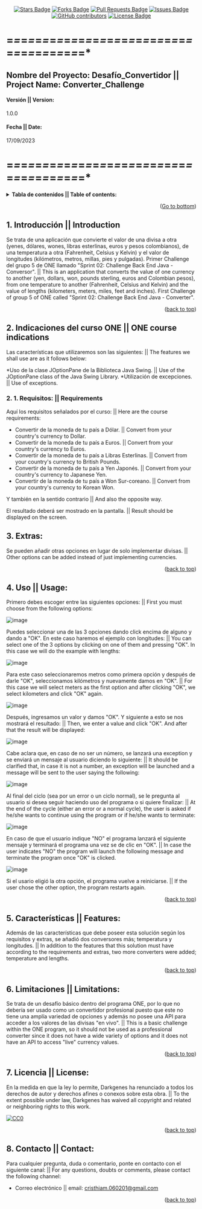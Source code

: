 <a name = "readme-top"></a>

<!--
This was based in Best-README-Template[https://github.com/othneildrew/Best-README-Template/blob/master/README.md#readme-top], and [https://github.com/abhisheknaiidu/awesome-github-profile-readme/blob/master/README.md] 
-->

<!-- Project Shields -->

<div align = "center">
<!-- Stars -->
<a href = "https://github.com/Darkgenes/encryptor_challenge_1_alura/stargazers"><img src = "https://img.shields.io/github/stars/Darkgenes/encryptor_challenge_1_alura" alt = "Stars Badge"/></a>
<!-- Forks -->
<a href = "https://github.com/Darkgenes/encryptor_challenge_1_alura/network/members"><img src = "https://img.shields.io/github/forks/Darkgenes/encryptor_challenge_1_alura" alt = "Forks Badge"/></a>
<!-- Pull requests -->
<a href = "https://github.com/Darkgenes/encryptor_challenge_1_alura/pulls"><img src = "https://img.shields.io/github/issues-pr/Darkgenes/encryptor_challenge_1_alura" alt = "Pull Requests Badge"/></a>
<!-- Issues -->
<a href = "https://github.com/Darkgenes/encryptor_challenge_1_alura/issues"><img src = "https://img.shields.io/github/issues/Darkgenes/encryptor_challenge_1_alura" alt = "Issues Badge"/></a>
<!-- Contribuitors -->
<a href = "https://github.com/Darkgenes/encryptor_challenge_1_alura/graphs/contributors"><img alt = "GitHub contributors" src = "https://img.shields.io/github/contributors/Darkgenes/encryptor_challenge_1_alura?color=2b9348"></a>
<!-- License -->
<a href = "https://github.com/Darkgenes/encryptor_challenge_1_alura/blob/main/LICENSE.txt"><img src = "https://img.shields.io/badge/License-MIT-yellow.svg" alt = "License Badge"/></a>

</div>  

# =*=*=*=*=*=*=*=*=*=*=*=*=*=*=*=*=*=*=*=*=*=*=*=*=*=*=*=*=*=*=*=*=*=*=*=*=*

<h2>Nombre del Proyecto: Desafío_Convertidor || Project Name: Converter_Challenge</h2>
<h4>Versión || Version:</h4>1.0.0
<h4>Fecha || Date:</h4>17/09/2023

# =*=*=*=*=*=*=*=*=*=*=*=*=*=*=*=*=*=*=*=*=*=*=*=*=*=*=*=*=*=*=*=*=*=*=*=*=*

<details>
  <summary><b>Tabla de contenidos || Table of contents:</b></summary>
  <ol>
    <li>
      <a href = "#1-introducción--introduction">Introducción || Introduction</a>
    </li>
    <li>
      <a href = "#2-indicaciones-del-curso-one--one-course-indications">Indicaciones del curso ONE || ONE course indications</a>
      <ul>
        <li><a href = "#2-1-requisitos--requirements">Requisitos || Requirements</a></li>
        <li><a href = "#2-2-extras">Extras:</a></li>
      </ul>
    </li>
    <li><a href = "#3-instalación--installation">Instalación || Installation</a></li>
    <li><a href = "#4-uso--usage">Uso || Usage</a></li>
    <li><a href = "#5-características--features">Características || Features</a></li>
    <li><a href = "#6-problemas-conocidos--known-issues">Problemas conocidos || Known Issues</a></li>
    <li><a href = "#7-licencia--license">Licencia || License</a></li>
    <li><a href = "#8-contacto--contact">Contacto || Contact</a></li>
  </ol>
</details>

<p align = "right">(<a href = "#readme-bottom">Go to bottom</a>)</p>

## 1. Introducción || Introduction

Se trata de una aplicación que convierte el valor de una divisa a otra (yenes, dólares, wones, libras esterlinas, euros y pesos colombianos), de una temperatura a otra (Fahrenheit, Celsius y Kelvin) y el valor de longitudes (kilómetros, metros, millas, pies y pulgadas). Primer Challenge del grupo 5 de ONE llamado "Sprint 02: Challenge Back End Java - Conversor". || This is an application that converts the value of one currency to another (yen, dollars, won, pounds sterling, euros and Colombian pesos), from one temperature to another (Fahrenheit, Celsius and Kelvin) and the value of lengths (kilometers, meters, miles, feet and inches). First Challenge of group 5 of ONE called "Sprint 02: Challenge Back End Java - Converter".

<p align = "right">(<a href = "#readme-top">back to top</a>)</p>

## 2. Indicaciones del curso ONE || ONE course indications

Las características que utilizaremos son las siguientes: || The features we shall use are as it follows below:

*Uso de la clase JOptionPane de la Biblioteca Java Swing. || Use of the JOptionPane class of the Java Swing Library.
*Utilización de excepciones. || Use of exceptions. 

### 2. 1. Requisitos: || Requirements

Aquí los requisitos señalados por el curso: || Here are the course requirements:

* Convertir de la moneda de tu país a Dólar. || Convert from your country's currency to Dollar.
* Convertir de la moneda de tu país a Euros. || Convert from your country's currency to Euros.
* Convertir de la moneda de tu país a Libras Esterlinas. || Convert from your country's currency to British Pounds.
* Convertir de la moneda de tu país a Yen Japonés. || Convert from your country's currency to Japanese Yen.
* Convertir de la moneda de tu país a Won Sur-coreano. || Convert from your country's currency to Korean Won.

Y también en la sentido contrario || And also the opposite way.

El resultado deberá ser mostrado en la pantalla. || Result should be displayed on the screen.

## 3. Extras:

Se pueden añadir otras opciones en lugar de solo implementar divisas. || Other options can be added instead of just implementing currencies.

<p align = "right">(<a href = "#readme-top">back to top</a>)</p>

## 4. Uso || Usage:

Primero debes escoger entre las siguientes opciones: || First you must choose from the following options:

![image](https://github.com/Darkgenes/Challenge_Conversor_ONE/assets/88634132/ad3c3eca-7cd6-4470-960d-971d5dc81a67)

Puedes seleccionar una de las 3 opciones dando click encima de alguno y dando a "OK". En este caso haremos el ejemplo con longitudes: || You can select one of the 3 options by clicking on one of them and pressing "OK". In this case we will do the example with lengths:

![image](https://github.com/Darkgenes/Challenge_Conversor_ONE/assets/88634132/2b4d28da-0cec-40b1-ac70-8b5279d1bfd1)

Para este caso seleccionaremos metros como primera opción y después de darle "OK", seleccionamos kilómetros y nuevamente damos en "OK". || For this case we will select meters as the first option and after clicking "OK", we select kilometers and click "OK" again.

![image](https://github.com/Darkgenes/Challenge_Conversor_ONE/assets/88634132/e5f6dd74-b271-4281-98bc-88e717a5d9cb)

Después, ingresamos un valor y damos "OK". Y siguiente a esto se nos mostrará el resultado: || Then, we enter a value and click "OK". And after that the result will be displayed:

![image](https://github.com/Darkgenes/Challenge_Conversor_ONE/assets/88634132/f2c8a71d-a5c4-4a13-8998-bbf49092019f)

Cabe aclara que, en caso de no ser un número, se lanzará una exception y se enviará un mensaje al usuario diciendo lo siguiente: || It should be clarified that, in case it is not a number, an exception will be launched and a message will be sent to the user saying the following:

![image](https://github.com/Darkgenes/Challenge_Conversor_ONE/assets/88634132/36f31bef-fdc7-46f5-8837-99ae0c809886)

Al final del ciclo (sea por un error o un ciclo normal), se le pregunta al usuario si desea seguir haciendo uso del programa o si quiere finalizar: || At the end of the cycle (either an error or a normal cycle), the user is asked if he/she wants to continue using the program or if he/she wants to terminate:

![image](https://github.com/Darkgenes/Challenge_Conversor_ONE/assets/88634132/ca48f2f0-a439-448b-84e9-461de5df1ca9)

En caso de que el usuario indique "NO" el programa lanzará el siguiente mensaje y terminará el programa una vez se de clic en "OK". || In case the user indicates "NO" the program will launch the following message and terminate the program once "OK" is clicked.

![image](https://github.com/Darkgenes/Challenge_Conversor_ONE/assets/88634132/e700f561-40b8-4b68-ad6e-df058565d846)

Si el usario eligió la otra opción, el programa vuelve a reiniciarse. || If the user chose the other option, the program restarts again.

<p align = "right">(<a href = "#readme-top">back to top</a>)</p>

## 5. Características || Features:

Además de las características que debe poseer esta solución según los requisitos y extras, se añadió dos conversores más; temperatura y longitudes. || In addition to the features that this solution must have according to the requirements and extras, two more converters were added; temperature and lengths.

<p align = "right">(<a href = "#readme-top">back to top</a>)</p>

## 6. Limitaciones || Limitations:

Se trata de un desafío básico dentro del programa ONE, por lo que no debería ser usado como un convertidor profesional puesto que este no tiene una amplía variedad de opciones y además no posee una API para acceder a los valores de las divisas "en vivo". || This is a basic challenge within the ONE program, so it should not be used as a professional converter since it does not have a wide variety of options and it does not have an API to access "live" currency values. 

<p align = "right">(<a href = "#readme-top">back to top</a>)</p>

## 7. Licencia || License:

En la medida en que la ley lo permite, Darkgenes ha renunciado a todos los derechos de autor y derechos afines o conexos sobre esta obra. || To the extent possible under law, Darkgenes has waived all copyright and related or neighboring rights to this work.

[![CC0](https://licensebuttons.net/p/zero/1.0/88x31.png)](https://creativecommons.org/publicdomain/zero/1.0/)

<p align = "right">(<a href = "#readme-top">back to top</a>)</p>

## 8. Contacto || Contact:

Para cualquier pregunta, duda o comentario, ponte en contacto con el siguiente canal: || For any questions, doubts or comments, please contact the following channel:
- Correo electrónico || email: cristhiam.060201@gmail.com

<p align = "right">(<a href = "#readme-top">back to top</a>)</p>

<a name = "readme-bottom"></a>
